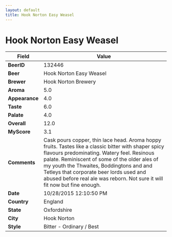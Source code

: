 ```yaml
---
layout: default
title: Hook Norton Easy Weasel
---
```


# Hook Norton Easy Weasel

| Field         | Value     |
|---------------|-----------|
| **BeerID** | 132446 |
| **Beer** | Hook Norton Easy Weasel |
| **Brewer** | Hook Norton Brewery |
| **Aroma** | 5.0 |
| **Appearance** | 4.0 |
| **Taste** | 6.0 |
| **Palate** | 4.0 |
| **Overall** | 12.0 |
| **MyScore** | 3.1 |
| **Comments** | Cask pours copper, thin lace head. Aroma hoppy fruits. Tastes like a classic bitter with shaper spicy flavours predominating. Watery feel. Resinous palate. Reminiscent of some of the older ales of my youth the Thwaites, Boddingtons and and Tetleys that corporate beer lords used and abused before real ale was reborn. Not sure it will fit now but fine enough. |
| **Date** | 10/28/2015 12:10:50 PM |
| **Country** | England |
| **State** | Oxfordshire |
| **City** | Hook Norton |
| **Style** | Bitter - Ordinary / Best |
